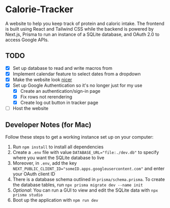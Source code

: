 # Calorie-Tracker
A website to help you keep track of protein and caloric intake. The frontend is built using React and Tailwind CSS while the backend is powered by Next.js, Prisma to run an instance of a SQLite database, and OAuth 2.0 to access Google APIs.

## TODO
- [x] Set up database to read and write macros from
- [x] Implement calendar feature to select dates from a dropdown
- [x] Make the website look [nicer](https://www.figma.com/proto/hrmTqFjzYzY06TEzsXt5zg/Calorie-Tracker?type=design&node-id=73-239&scaling=scale-down&page-id=0%3A1&starting-point-node-id=73%3A239&show-proto-sidebar=1)
- [x] Set up Google Authentication so it's no longer just for my use
    - [x] Create an authentication/sign-in page
    - [x] Fix rows not rerendering
    - [x] Create log out button in tracker page
- [ ] Host the website

## Developer Notes (for Mac)
Follow these steps to get a working instance set up on your computer:

1) Run `npm install` to install all dependencies
2) Create a `.env` file with value `DATABASE_URL="file:./dev.db"` to specify where you want the SQLite database to live
3) Moreover, in `.env`, add the key `NEXT_PUBLIC_CLIENT_ID="someID.apps.googleusercontent.com"` and enter your OAuth client ID
4) There is a database schema outlined in `prisma/schema.prisma`. To create the database tables, run `npx prisma migrate dev --name init`
5) *Optional*: You can run a GUI to view and edit the SQLite data with `npx prisma studio`
6) Boot up the application with `npm run dev`
